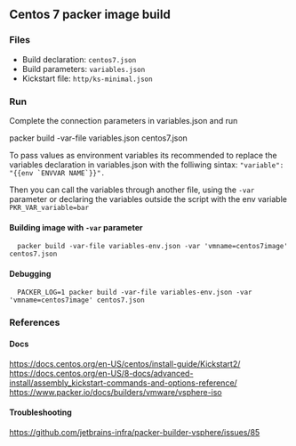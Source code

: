 ## Centos 7 packer image build

### Files

 * Build declaration: `centos7.json`
 * Build parameters: `variables.json`
 * Kickstart file: `http/ks-minimal.json`

### Run

Complete the connection parameters in variables.json and run 

  packer build -var-file variables.json centos7.json

To pass values as environment variables its recommended to replace the variables declaration in variables.json with the folliwing sintax: ``"variable": "{{env `ENVVAR NAME`}}".``

Then you can call the variables through another file, using the `-var` parameter or declaring the variables outside the script with the env variable `PKR_VAR_variable=bar`

#### Building image with `-var` parameter

```
  packer build -var-file variables-env.json -var 'vmname=centos7image' centos7.json
```

#### Debugging

```
  PACKER_LOG=1 packer build -var-file variables-env.json -var 'vmname=centos7image' centos7.json
```
### References

#### Docs
https://docs.centos.org/en-US/centos/install-guide/Kickstart2/
https://docs.centos.org/en-US/8-docs/advanced-install/assembly_kickstart-commands-and-options-reference/
https://www.packer.io/docs/builders/vmware/vsphere-iso

#### Troubleshooting
https://github.com/jetbrains-infra/packer-builder-vsphere/issues/85
